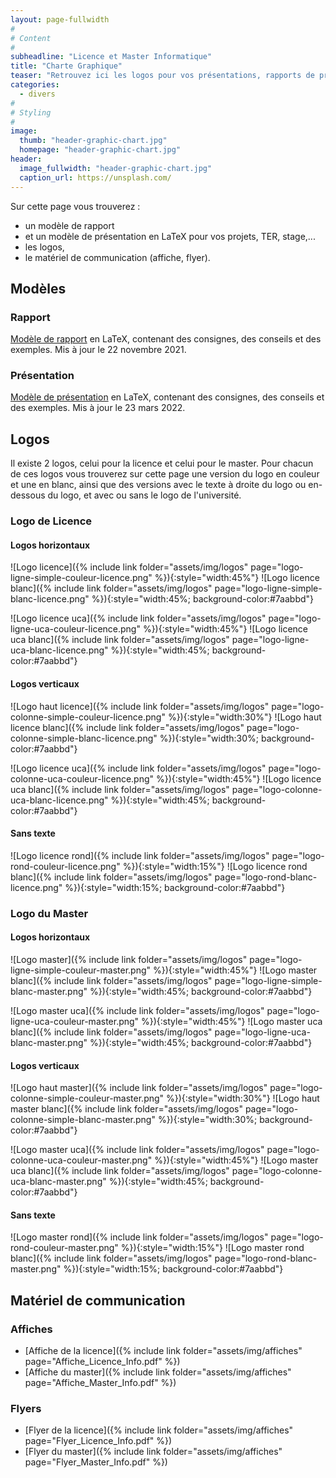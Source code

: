 ```yaml
---
layout: page-fullwidth
#
# Content
#
subheadline: "Licence et Master Informatique"
title: "Charte Graphique"
teaser: "Retrouvez ici les logos pour vos présentations, rapports de projet et stage."
categories:
  - divers
#
# Styling
#
image:
  thumb: "header-graphic-chart.jpg"
  homepage: "header-graphic-chart.jpg"
header:
  image_fullwidth: "header-graphic-chart.jpg"
  caption_url: https://unsplash.com/
---
```


Sur cette page vous trouverez :

- un modèle de rapport
- et un modèle de présentation en LaTeX pour vos projets, TER, stage,...
- les logos,
- le matériel de communication (affiche, flyer).

## Modèles

### Rapport

[Modèle de rapport](https://github.com/mpelleau/rapport-master) en LaTeX, contenant des consignes, des conseils et des exemples. Mis à jour le 22 novembre 2021.

### Présentation

[Modèle de présentation](https://github.com/mpelleau/presentation-master) en LaTeX, contenant des consignes, des conseils et des exemples. Mis à jour le 23 mars 2022.

## Logos

Il existe 2 logos, celui pour la licence et celui pour le master. Pour chacun de ces logos vous trouverez sur cette page une version du logo en couleur et une en blanc, ainsi que des versions avec le texte à droite du logo ou en-dessous du logo, et avec ou sans le logo de l'université.

### Logo de Licence

#### Logos horizontaux

![Logo licence]({% include link folder="assets/img/logos"           page="logo-ligne-simple-couleur-licence.png" %}){:style="width:45%"}
![Logo licence blanc]({% include link folder="assets/img/logos"     page="logo-ligne-simple-blanc-licence.png" %}){:style="width:45%; background-color:#7aabbd"}

![Logo licence uca]({% include link folder="assets/img/logos"       page="logo-ligne-uca-couleur-licence.png" %}){:style="width:45%"}
![Logo licence uca blanc]({% include link folder="assets/img/logos" page="logo-ligne-uca-blanc-licence.png" %}){:style="width:45%; background-color:#7aabbd"}

#### Logos verticaux

![Logo haut licence]({% include link folder="assets/img/logos"       page="logo-colonne-simple-couleur-licence.png" %}){:style="width:30%"}
![Logo haut licence blanc]({% include link folder="assets/img/logos" page="logo-colonne-simple-blanc-licence.png" %}){:style="width:30%; background-color:#7aabbd"}

![Logo licence uca]({% include link folder="assets/img/logos"        page="logo-colonne-uca-couleur-licence.png" %}){:style="width:45%"}
![Logo licence uca blanc]({% include link folder="assets/img/logos"  page="logo-colonne-uca-blanc-licence.png" %}){:style="width:45%; background-color:#7aabbd"}

#### Sans texte

![Logo licence rond]({% include link folder="assets/img/logos"       page="logo-rond-couleur-licence.png" %}){:style="width:15%"}
![Logo licence rond blanc]({% include link folder="assets/img/logos" page="logo-rond-blanc-licence.png" %}){:style="width:15%; background-color:#7aabbd"}

### Logo du Master


#### Logos horizontaux

![Logo master]({% include link folder="assets/img/logos"           page="logo-ligne-simple-couleur-master.png" %}){:style="width:45%"}
![Logo master blanc]({% include link folder="assets/img/logos"     page="logo-ligne-simple-blanc-master.png" %}){:style="width:45%; background-color:#7aabbd"}

![Logo master uca]({% include link folder="assets/img/logos"       page="logo-ligne-uca-couleur-master.png" %}){:style="width:45%"}
![Logo master uca blanc]({% include link folder="assets/img/logos" page="logo-ligne-uca-blanc-master.png" %}){:style="width:45%; background-color:#7aabbd"}

#### Logos verticaux

![Logo haut master]({% include link folder="assets/img/logos"       page="logo-colonne-simple-couleur-master.png" %}){:style="width:30%"}
![Logo haut master blanc]({% include link folder="assets/img/logos" page="logo-colonne-simple-blanc-master.png" %}){:style="width:30%; background-color:#7aabbd"}

![Logo master uca]({% include link folder="assets/img/logos"        page="logo-colonne-uca-couleur-master.png" %}){:style="width:45%"}
![Logo master uca blanc]({% include link folder="assets/img/logos"  page="logo-colonne-uca-blanc-master.png" %}){:style="width:45%; background-color:#7aabbd"}

#### Sans texte

![Logo master rond]({% include link folder="assets/img/logos"       page="logo-rond-couleur-master.png" %}){:style="width:15%"}
![Logo master rond blanc]({% include link folder="assets/img/logos" page="logo-rond-blanc-master.png" %}){:style="width:15%; background-color:#7aabbd"}



## Matériel de communication

### Affiches

- [Affiche de la licence]({% include link folder="assets/img/affiches" page="Affiche_Licence_Info.pdf" %})
- [Affiche du master]({% include link folder="assets/img/affiches" page="Affiche_Master_Info.pdf" %})

### Flyers

- [Flyer de la licence]({% include link folder="assets/img/affiches" page="Flyer_Licence_Info.pdf" %})
- [Flyer du master]({% include link folder="assets/img/affiches" page="Flyer_Master_Info.pdf" %})
